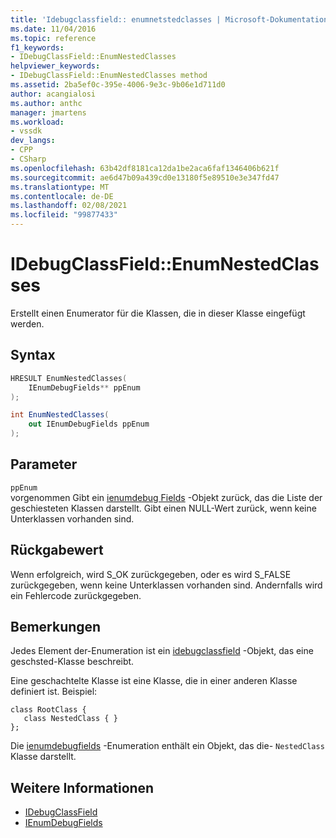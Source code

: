 ```yaml
---
title: 'Idebugclassfield:: enumnetstedclasses | Microsoft-Dokumentation'
ms.date: 11/04/2016
ms.topic: reference
f1_keywords:
- IDebugClassField::EnumNestedClasses
helpviewer_keywords:
- IDebugClassField::EnumNestedClasses method
ms.assetid: 2ba5ef0c-395e-4006-9e3c-9b06e1d711d0
author: acangialosi
ms.author: anthc
manager: jmartens
ms.workload:
- vssdk
dev_langs:
- CPP
- CSharp
ms.openlocfilehash: 63b42df8181ca12da1be2aca6faf1346406b621f
ms.sourcegitcommit: ae6d47b09a439cd0e13180f5e89510e3e347fd47
ms.translationtype: MT
ms.contentlocale: de-DE
ms.lasthandoff: 02/08/2021
ms.locfileid: "99877433"
---
```

# <a name="idebugclassfieldenumnestedclasses"></a>IDebugClassField::EnumNestedClasses
Erstellt einen Enumerator für die Klassen, die in dieser Klasse eingefügt werden.

## <a name="syntax"></a>Syntax

```cpp
HRESULT EnumNestedClasses(
    IEnumDebugFields** ppEnum
);
```

```csharp
int EnumNestedClasses(
    out IEnumDebugFields ppEnum
);
```

## <a name="parameters"></a>Parameter
`ppEnum`\
vorgenommen Gibt ein [ienumdebug Fields](../../../extensibility/debugger/reference/ienumdebugfields.md) -Objekt zurück, das die Liste der geschiesteten Klassen darstellt. Gibt einen NULL-Wert zurück, wenn keine Unterklassen vorhanden sind.

## <a name="return-value"></a>Rückgabewert
Wenn erfolgreich, wird S_OK zurückgegeben, oder es wird S_FALSE zurückgegeben, wenn keine Unterklassen vorhanden sind. Andernfalls wird ein Fehlercode zurückgegeben.

## <a name="remarks"></a>Bemerkungen
Jedes Element der-Enumeration ist ein [idebugclassfield](../../../extensibility/debugger/reference/idebugclassfield.md) -Objekt, das eine geschsted-Klasse beschreibt.

Eine geschachtelte Klasse ist eine Klasse, die in einer anderen Klasse definiert ist. Beispiel:

```
class RootClass {
   class NestedClass { }
};
```

Die [ienumdebugfields](../../../extensibility/debugger/reference/ienumdebugfields.md) -Enumeration enthält ein Objekt, das die- `NestedClass` Klasse darstellt.

## <a name="see-also"></a>Weitere Informationen
- [IDebugClassField](../../../extensibility/debugger/reference/idebugclassfield.md)
- [IEnumDebugFields](../../../extensibility/debugger/reference/ienumdebugfields.md)
